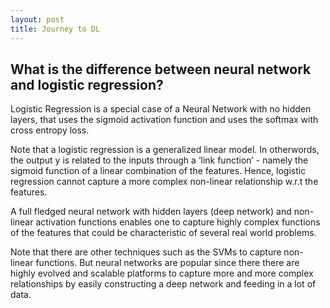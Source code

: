 ```yaml
---
layout: post
title: Journey to DL
---
```


## What is the difference between neural network and logistic regression?

Logistic Regression is a special case of a Neural Network with no hidden layers, that uses the sigmoid activation function and uses the softmax with cross entropy loss.

Note that a logistic regression is a generalized linear model. In otherwords, the output y is related to the inputs through a ‘link function’ - namely the sigmoid function of a linear combination of the features. Hence, logistic regression cannot capture a more complex non-linear relationship w.r.t the features.

A full fledged neural network with hidden layers (deep network) and non-linear activation functions enables one to capture highly complex functions of the features that could be characteristic of several real world problems.

Note that there are other techniques such as the SVMs to capture non-linear functions. But neural networks are popular since there there are highly evolved and scalable platforms to capture more and more complex relationships by easily constructing a deep network and feeding in a lot of data.